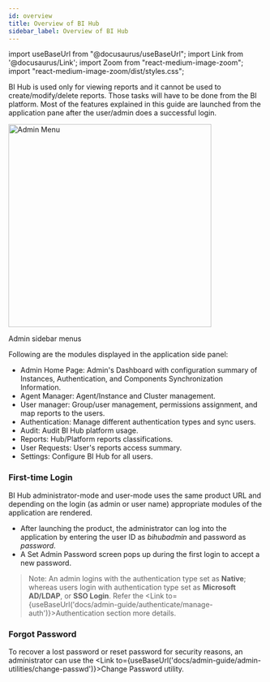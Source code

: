 ```yaml
---
id: overview
title: Overview of BI Hub
sidebar_label: Overview of BI Hub
---
```


import useBaseUrl from "@docusaurus/useBaseUrl";
import Link from '@docusaurus/Link';
import Zoom from "react-medium-image-zoom";
import "react-medium-image-zoom/dist/styles.css";

BI Hub is used only for viewing reports and it cannot be used to create/modify/delete reports. Those tasks will have to be done from the BI platform. Most of the features explained in this guide are launched from the application pane after the user/admin does a successful login.

<div class="center">
  <Zoom>
<img alt="Admin Menu" height="400" src={useBaseUrl('/doc-images/admin-guide/overview/admin-menu.png')}/>
  </Zoom>
	<p>Admin sidebar menus</p>
</div>

Following are the modules displayed in the application side panel:

- <Link to={useBaseUrl('docs/admin-guide/getting-started/homepage')}>Admin Home Page</Link>: Admin's Dashboard with configuration summary of Instances, Authentication, and Components Synchronization Information.
- <Link to={useBaseUrl('docs/admin-guide/agent-manager/agent-manager-main')}>Agent Manager</Link>: Agent/Instance and Cluster management.
- <Link to={useBaseUrl('docs/admin-guide/user-manager/user-manager-main')}>User manager</Link>: Group/user management, permissions assignment, and map reports to the users.
- <Link to={useBaseUrl('docs/admin-guide/authenticate/authenticate')}>Authentication</Link>: Manage different authentication types and sync users.
- <Link to={useBaseUrl('docs/admin-guide/audit')}>Audit</Link>: Audit BI Hub platform usage.
- <Link to={useBaseUrl('docs/admin-guide/reports/reports')}>Reports</Link>: Hub/Platform reports classifications.
- <Link to={useBaseUrl('docs/admin-guide/request-access-reports-admin')}>User Requests</Link>: User's reports access summary.
- <Link to={useBaseUrl('docs/admin-guide/settings/settings')}>Settings</Link>: Configure BI Hub for all users.

### First-time Login

BI Hub administrator-mode and user-mode uses the same product URL and depending on the
login (as admin or user name) appropriate modules of the application are rendered.

* After launching the product, the administrator can log into the application by entering the user ID as *bihubadmin* and password as *password*.
* A Set Admin Password screen pops up during the first login to accept a new password.

> Note: An admin logins with the authentication type set as **Native**; whereas users login with authentication type set as **Microsoft AD/LDAP**, or **SSO Login**. Refer the <Link to={useBaseUrl('docs/admin-guide/authenticate/manage-auth')}>Authentication</Link> section more details.

### Forgot Password

To recover a lost password or reset password for security reasons, an administrator can use the <Link to={useBaseUrl('docs/admin-guide/admin-utilities/change-passwd')}>Change Password</Link> utility.
